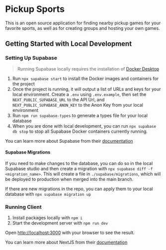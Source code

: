 # Pickup Sports

This is an open source application for finding nearby pickup games for your favorite sports, as well as for creating groups and hosting your own games.

## Getting Started with Local Development

### Setting Up Supabase

> Running Supabase locally requires the installation of [Docker Desktop](https://docs.docker.com/desktop)

1. Run `npx supabase start` to install the Docker images and containers for the project
2. Once the project is running, it will output a list of URLs and keys for your local environment. Create a `.env` using `.env.example`, then set the `NEXT_PUBLIC_SUPABASE_URL` to the API Url, and `NEXT_PUBLIC_SUPABASE_ANON_KEY` to the Anon Key from your local environment
3. Run `npm run supabase-types` to generate a types file for your local database
4. When you are done with local development, you can run `npx supabase db stop` to stop all Supabase Docker containers currently running.

You can learn more about Supabase from their [documentation](https://supabase.com/docs)

#### Supabase Migrations

If you need to make changes to the database, you can do so in the local Supabase studio and then create a migration with `npx supabase diff -f <migration_name>`. This will create a file in `./supabase/migrations`, which will be deployed to production when merged into the main branch.

If there are new migrations in the repo, you can apply them to your local database with `npx supabase migration up`

### Running Client

1. Install packages locally with `npm i`
2. Start the development server with `npm run dev`

Open [http://localhost:3000](http://localhost:3000) with your browser to see the result.

You can learn more about NextJS from their [documentation](https://nextjs.org/docs)
